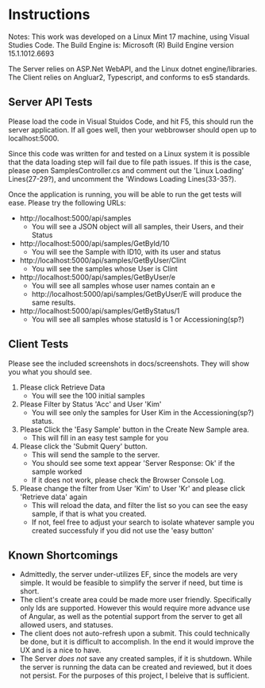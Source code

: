 # Instructions
Notes: This work was developed on a Linux Mint 17 machine, using Visual Studies Code.
The Build Engine is: Microsoft (R) Build Engine version 15.1.1012.6693

The Server relies on ASP.Net WebAPI, and the Linux dotnet engine/libraries. The Client relies
 on Angluar2, Typescript, and conforms to es5 standards.

## Server API Tests
Please load the code in Visual Stuidos Code, and hit F5, this should run the server application. 
If all goes well, then your webbrowser should open up to localhost:5000.

Since this code was written for and tested on a Linux system it is possible that the data loading step will fail due to file path issues. If this is the case, please open  SamplesController.cs and comment out the 'Linux Loading' Lines(27-29?), and uncomment the 'Windows Loading Lines(33-35?).

Once the application is running, you will be able to run the get tests will ease. Please try the following URLs:
* http://localhost:5000/api/samples
    * You will see a JSON object will all samples, their Users, and their Status
* http://localhost:5000/api/samples/GetById/10
    * You will see the Sample with ID10, with its user and status
* http://localhost:5000/api/samples/GetByUser/Clint
    * You will see the samples whose User is Clint
* http://localhost:5000/api/samples/GetByUser/e
    * You will see all samples whose user names contain an e
    * http://localhost:5000/api/samples/GetByUser/E will produce the same results.
* http://localhost:5000/api/samples/GetByStatus/1
    * You will see all samples whose statusId is 1 or Accessioning(sp?)

## Client Tests
Please see the included screenshots in docs/screenshots. They will show you what you should see.
1. Please click Retrieve Data
    * You will see the 100 initial samples
2. Please Filter by Status 'Acc' and User 'Kim'
    * You will see only the samples for User Kim in the Accessioning(sp?) status.
3. Please Click the 'Easy Sample' button in the Create New Sample area.
    * This will fill in an easy test sample for you
4. Please click the 'Submit Query' button.
    * This will send the sample to the server.
    * You should see some text appear 'Server Response: Ok' if the sample worked
    * If it does not work, please check the Browser Console Log.
5. Please change the filter from User 'Kim' to User 'Kr' and please click 'Retrieve data' again
    * This will reload the data, and filter the list so you can see the easy sample, if that is what you created. 
    * If not, feel free to adjust your search to isolate whatever sample you created successfuly if you did not use the 'easy button'

## Known Shortcomings
* Admittedly, the server under-utilizes EF, since the models are very simple. It would be feasible to simplify the server if need, but time is short.
* The client's create area could be made more user friendly. Specifically only Ids are supported. However this would require more advance use of Angular, as well as the potential support from the server to get all allowed users, and statuses.
* The client does not auto-refresh upon a submit. This could technically be done, but it is difficult to accomplish. In the end it would improve the UX and is a nice to have.
* The Server _does not_ save any created samples, if it is shutdown. While the server is running the data can be created and reviewed, but it does not persist. For the purposes of this project, I beleive that is sufficient.

